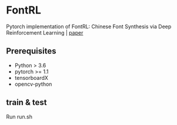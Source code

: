 # FontRL
Pytorch implementation of FontRL: Chinese Font Synthesis via Deep Reinforcement Learning | [paper](https://ojs.aaai.org/index.php/AAAI/article/view/16318)
## Prerequisites

* Python > 3.6
* pytorch >= 1.1
* tensorboardX
* opencv-python

## train & test

Run run.sh
